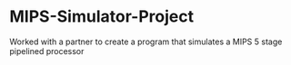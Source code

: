 # MIPS-Simulator-Project
Worked with a partner to create a program that simulates a MIPS 5 stage pipelined processor
